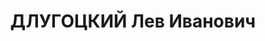 ---
title: ДЛУГОЦКИЙ Лев Иванович
description: "Род. в 1891, Польша, дер. Мишентинь, поляк, обр.: высшее, член ВКП(б).\
  \ Проживал: Москва, ул. Большая Почтовая, д. 18а, корп. 11, кв. 3. Зав. кафедрой\
  \ организации производства в Московском торфяном институте. \n  Арестован 23.07.1937.\
  \ Обв. в вредительстве, шпионаже и участии в антисоветской террористической организации\
  \ правых. Приговор: ВК ВС СССР, 15.11.1937 – ВМН. Расстрелян 15.11.1937, г.Москва.\
  \ \n  Реабилитирован ВК ВС СССР 28.11.1956"
---